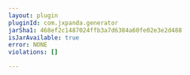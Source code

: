 ```yaml
---
layout: plugin
pluginId: com.jxpanda.generator
jarSha1: 468ef2c1487024ffb3a7d6384a60fe02e3e2d488
isJarAvailable: true
error: NONE
violations: []

---
```

